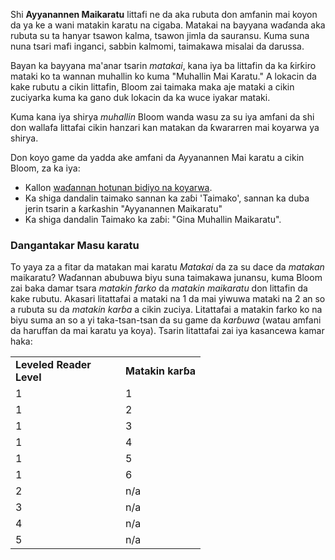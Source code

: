 Shi **Ayyanannen Maikaratu** littafi ne da aka rubuta don amfanin mai koyon da ya ke a wani matakin karatu na cigaba. Matakai na bayyana waɗanda aka rubuta su ta hanyar tsawon kalma, tsawon jimla da sauransu. Kuma suna nuna tsari mafi inganci, sabbin kalmomi, taimakawa misalai da darussa.

Bayan ka bayyana ma'anar tsarin *matakai*, kana iya ba littafin da ka ƙirƙiro mataki ko ta wannan muhallin ko kuma "Muhallin Mai Karatu." A lokacin da kake rubutu a cikin littafin, Bloom zai taimaka maka aje mataki a cikin zuciyarka kuma ka gano duk lokacin da ka wuce iyakar mataki.

Kuma kana iya shirya *muhallin* Bloom wanda wasu za su iya amfani da shi don wallafa littafai cikin hanzari kan matakan da ƙwararren mai koyarwa ya shirya.

Don koyo game da yadda ake amfani da Ayyanannen Mai karatu a cikin Bloom, za ka iya:

- Kallon [waɗannan hotunan bidiyo na koyarwa](http://tiny.cc.8vbwux).
- Ka shiga dandalin taimako sannan ka zaɓi 'Taimako', sannan ka duba jerin tsarin a ƙarƙashin "Ayyanannen Maikaratu"
- Ka shiga dandalin Taimako ka zaɓi: "Gina Muhallin Maikaratu".

### Dangantakar Masu karatu

To yaya za a fitar da matakan mai karatu *Matakai* da za su dace da *matakan* maikaratu? Waɗannan abubuwa biyu suna taimakawa junansu, kuma Bloom zai baka damar tsara *matakin farko* da *matakin maikaratu* don littafin da kake rubutu. Akasari litattafai a mataki na 1 da mai yiwuwa mataki na 2 an so a rubuta su da *matakin karɓa* a cikin zuciya. Litattafai a matakin farko ko na biyu suma an so a yi taka-tsan-tsan da su game da *karɓuwa* (watau amfani da haruffan da mai karatu ya koya). Tsarin litattafai zai iya kasancewa kamar haka:

<table>
  <tr style="font-weight:bold">
    <td style="width:10em">Leveled Reader Level</td>
    <td>Matakin karɓa </td>
  </tr>
  <tr>    <td>1 </td>    <td>1 </td>  </tr>
  <tr>    <td>1 </td>    <td>2 </td>  </tr>
  <tr>    <td>1 </td>    <td>3 </td>  </tr>
  <tr>    <td>1 </td>    <td>4 </td>  </tr>
  <tr>    <td>1 </td>    <td>5 </td>  </tr>
  <tr>    <td>1 </td>    <td>6 </td>  </tr>
  <tr>    <td>2 </td>    <td>n/a </td>  </tr>
  <tr>    <td>3 </td>    <td>n/a </td>  </tr>
  <tr>    <td>4 </td>    <td>n/a </td>  </tr>
  <tr>    <td>5 </td>    <td>n/a </td>  </tr>
</table>
